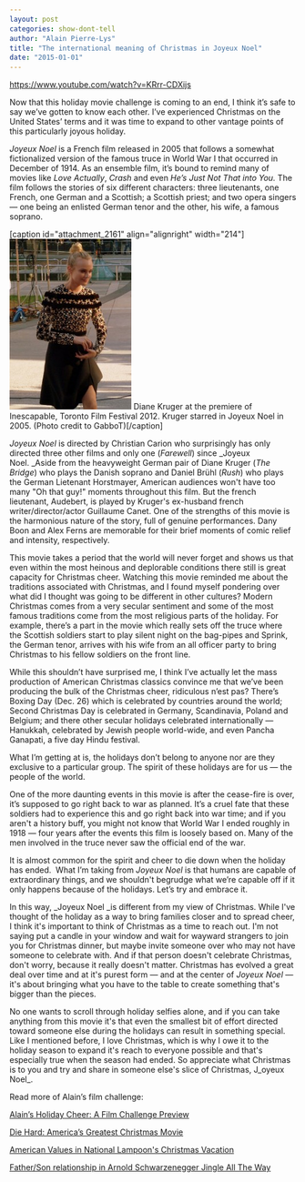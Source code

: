 ```yaml
---
layout: post
categories: show-dont-tell
author: "Alain Pierre-Lys"
title: "The international meaning of Christmas in Joyeux Noel"
date: "2015-01-01"
---
```


https://www.youtube.com/watch?v=KRrr-CDXijs

Now that this holiday movie challenge is coming to an end, I think it’s safe to say we’ve gotten to know each other. I’ve experienced Christmas on the United States’ terms and it was time to expand to other vantage points of this particularly joyous holiday.

_Joyeux Noel_ is a French film released in 2005 that follows a somewhat fictionalized version of the famous truce in World War I that occurred in December of 1914. As an ensemble film, it’s bound to remind many of movies like _Love Actually_, _Crash_ and even _He’s Just Not That into You._ The film follows the stories of six different characters: three lieutenants, one French, one German and a Scottish; a Scottish priest; and two opera singers — one being an enlisted German tenor and the other, his wife, a famous soprano.

\[caption id="attachment\_2161" align="alignright" width="214"\][![Diane Kruger at the premiere of Inescapable, Toronto Film Festival 2012. Kruger starred in Joyeux Noel in 2005. (Photo credit to  GabboT)](/img/8092375347_daa7260447_z-214x300.jpg)](http://www.thehighscreen.com/wp-content/uploads/2015/01/8092375347_daa7260447_z.jpg) Diane Kruger at the premiere of Inescapable, Toronto Film Festival 2012. Kruger starred in Joyeux Noel in 2005. (Photo credit to GabboT)\[/caption\]

_Joyeux Noel_ is directed by Christian Carion who surprisingly has only directed three other films and only one (_Farewell_) since _Joyeux Noel. _Aside from the heavyweight German pair of Diane Kruger (_The Bridge_) who plays the Danish soprano and Daniel Brühl (_Rush_) who plays the German Lietenant Horstmayer, American audiences won't have too many "Oh that guy!" moments throughout this film. But the french lieutenant, Audebert, is played by Kruger's ex-husband french writer/director/actor Guillaume Canet. One of the strengths of this movie is the harmonious nature of the story, full of genuine performances. Dany Boon and Alex Ferns are memorable for their brief moments of comic relief and intensity, respectively.

This movie takes a period that the world will never forget and shows us that even within the most heinous and deplorable conditions there still is great capacity for Christmas cheer. Watching this movie reminded me about the traditions associated with Christmas, and I found myself pondering over what did I thought was going to be different in other cultures? Modern Christmas comes from a very secular sentiment and some of the most famous traditions come from the most religious parts of the holiday. For example, there’s a part in the movie which really sets off the truce where the Scottish soldiers start to play silent night on the bag-pipes and Sprink, the German tenor, arrives with his wife from an all officer party to bring Christmas to his fellow soldiers on the front line.

While this shouldn’t have surprised me, I think I’ve actually let the mass production of American Christmas classics convince me that we’ve been producing the bulk of the Christmas cheer, ridiculous n’est pas? There’s Boxing Day (Dec. 26) which is celebrated by countries around the world; Second Christmas Day is celebrated in Germany, Scandinavia, Poland and Belgium; and there other secular holidays celebrated internationally — Hanukkah, celebrated by Jewish people world-wide, and even Pancha Ganapati, a five day Hindu festival.

What I’m getting at is, the holidays don’t belong to anyone nor are they exclusive to a particular group. The spirit of these holidays are for us — the people of the world.

One of the more daunting events in this movie is after the cease-fire is over, it’s supposed to go right back to war as planned. It’s a cruel fate that these soldiers had to experience this and go right back into war time; and if you aren't a history buff, you might not know that World War I ended roughly in 1918 — four years after the events this film is loosely based on. Many of the men involved in the truce never saw the official end of the war.

It is almost common for the spirit and cheer to die down when the holiday has ended.  What I’m taking from _Joyeux Noel_ is that humans are capable of extraordinary things, and we shouldn't begrudge what we’re capable off if it only happens because of the holidays. Let’s try and embrace it.

In this way, _Joyeux Noel _is different from my view of Christmas. While I've thought of the holiday as a way to bring families closer and to spread cheer, I think it's important to think of Christmas as a time to reach out. I'm not saying put a candle in your window and wait for wayward strangers to join you for Christmas dinner, but maybe invite someone over who may not have someone to celebrate with. And if that person doesn't celebrate Christmas, don't worry, because it really doesn't matter. Christmas has evolved a great deal over time and at it's purest form — and at the center of _Joyeux Noel_ — it's about bringing what you have to the table to create something that's bigger than the pieces.

No one wants to scroll through holiday selfies alone, and if you can take anything from this movie it's that even the smallest bit of effort directed toward someone else during the holidays can result in something special. Like I mentioned before, I love Christmas, which is why I owe it to the holiday season to expand it's reach to everyone possible and that's especially true when the season had ended. So appreciate what Christmas is to you and try and share in someone else's slice of Christmas, J_oyeux Noel_.

Read more of Alain’s film challenge:

[Alain’s Holiday Cheer: A Film Challenge Preview](http://www.thehighscreen.com/2014/12/preview-alains-holiday-christmas-film-challenge/)

[Die Hard: America’s Greatest Christmas Movie](http://www.thehighscreen.com/2014/12/die-hard-americas-greatest-christmas-movies/)

[American Values in National Lampoon's Christmas Vacation](http://www.thehighscreen.com/2014/12/american-values-national-lampoon-christmas-vacation/)

[Father/Son relationship in Arnold Schwarzenegger Jingle All The Way](http://www.thehighscreen.com/2014/12/jingle-all-the-way-father-relationship-arnold-schwarzenegger/)
